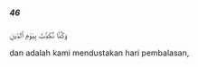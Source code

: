 ##### 46

<span class="ayah">وَكُنَّا نُكَذِّبُ بِيَوْمِ ٱلدِّينِ</span>

<span class="ayah_translation">dan adalah kami mendustakan hari pembalasan,</span>
